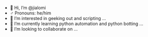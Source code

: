 - 👋 Hi, I’m @jialomi
- ♂ Pronouns: he/him
- 👀 I’m interested in geeking out and scripting ...
- 🌱 I’m currently learning python automation and python botting ...
- 💞️ I’m looking to collaborate on ...

<!---
jialomi/jialomi is a ✨ special ✨ repository because its `README.md` (this file) appears on your GitHub profile.
You can click the Preview link to take a look at your changes.
--->
